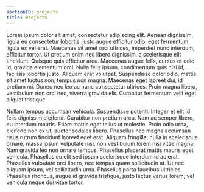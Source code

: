 ```yaml
---
sectionID: projects
title: Projects
---
```

Lorem ipsum dolor sit amet, consectetur adipiscing elit. Aenean dignissim, ligula eu consectetur lobortis, justo augue efficitur odio, eget fermentum ligula ex vel erat. Maecenas sit amet orci ultrices, imperdiet nunc interdum, efficitur tortor. Ut pretium enim nec libero dignissim, a scelerisque elit tincidunt. Quisque quis efficitur arcu. Maecenas augue felis, cursus et odio id, gravida elementum orci. Nulla felis ipsum, condimentum quis nisi id, facilisis lobortis justo. Aliquam erat volutpat. Suspendisse dolor odio, mattis sit amet luctus non, tempus non magna. Maecenas eget laoreet dui, id pretium mi. Donec nec leo ac nunc consectetur ultrices. Proin magna libero, vestibulum non orci nec, viverra gravida elit. Curabitur fermentum velit eget aliquet tristique.

Nullam tempus accumsan vehicula. Suspendisse potenti. Integer et elit id felis dignissim eleifend. Curabitur non pretium arcu. Nam ac semper libero, eu interdum mauris. Etiam mattis eget tellus ut molestie. Proin odio urna, eleifend non ex ut, auctor sodales libero. Phasellus nec magna accumsan risus rutrum tincidunt laoreet eget erat. Aliquam fringilla, nulla in scelerisque ornare, massa ipsum vulputate nisi, non vestibulum lorem nisi vitae magna. Nam gravida leo non ornare tempus. Phasellus placerat mattis mauris eget vehicula. Phasellus eu elit sed ipsum scelerisque interdum id ac erat. Phasellus vulputate orci libero, nec tempus quam sollicitudin at. Ut nec aliquam ipsum, vel sollicitudin urna. Phasellus porta faucibus ultricies. Phasellus rhoncus, augue id gravida tristique, justo lectus varius lorem, vel vehicula neque dui vitae tortor.
